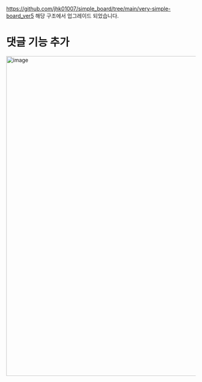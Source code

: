 https://github.com/jhk01007/simple_board/tree/main/very-simple-board_ver5
해당 구조에서 업그레이드 되었습니다.

# 댓글 기능 추가
<img width="852" alt="image" src="https://github.com/user-attachments/assets/cc786ca9-411b-4d03-a5db-b197c2602cc9">
